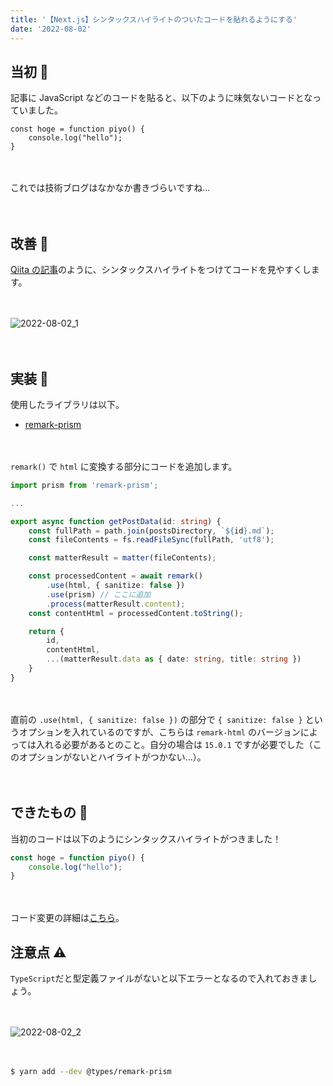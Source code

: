 ```yaml
---
title: '【Next.js】シンタックスハイライトのついたコードを貼れるようにする'
date: '2022-08-02'
---
```



## 当初 👶
記事に JavaScript などのコードを貼ると、以下のように味気ないコードとなっていました。

<div><pre><code class=""><span>const</span> <span>hoge</span> <span>=</span> <span>function</span> <span>piyo</span><span>(</span><span>)</span> <span>{</span>
    <span>console</span><span>.</span><span>log</span><span>(</span><span>"hello"</span><span>)</span><span>;</span>
<span>}</span>
</code></pre></div>

　

これでは技術ブログはなかなか書きづらいですね...


　

## 改善 🔨
[Qiita の記事](https://qiita.com/motoooo_s/items/d7eb263352502458363d)のように、シンタックスハイライトをつけてコードを見やすくします。

　

![2022-08-02_1](/images/posts/2022-08-02/2022-08-02_1.png)

　
## 実装 🚜
使用したライブラリは以下。
- [remark-prism](https://www.npmjs.com/package/remark-prism)

　
　

`remark()` で `html` に変換する部分にコードを追加します。

```typescript
import prism from 'remark-prism';

...

export async function getPostData(id: string) {
    const fullPath = path.join(postsDirectory, `${id}.md`);
    const fileContents = fs.readFileSync(fullPath, 'utf8');

    const matterResult = matter(fileContents);

    const processedContent = await remark()
        .use(html, { sanitize: false })
        .use(prism) // ここに追加
        .process(matterResult.content);
    const contentHtml = processedContent.toString();

    return {
        id,
        contentHtml,
        ...(matterResult.data as { date: string, title: string })
    }
}
```

　

直前の `.use(html, { sanitize: false })` の部分で `{ sanitize: false }` というオプションを入れているのですが、こちらは `remark-html` のバージョンによっては入れる必要があるとのこと。自分の場合は `15.0.1` ですが必要でした（このオプションがないとハイライトがつかない...）。

　
## できたもの 💮
当初のコードは以下のようにシンタックスハイライトがつきました！  
```javascript
const hoge = function piyo() {
    console.log("hello");
}
```

　

コード変更の詳細は[こちら](https://github.com/moto-sbt/nextjs-blog/pull/14/files)。
　

## 注意点 ⚠
`TypeScript`だと型定義ファイルがないと以下エラーとなるので入れておきましょう。  

　

![2022-08-02_2](/images/posts/2022-08-02/2022-08-02_2.png)

　

```bash
$ yarn add --dev @types/remark-prism
```